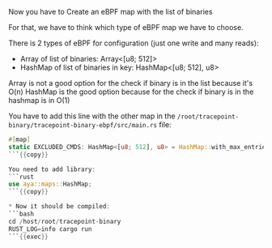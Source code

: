 Now you have to Create an eBPF map with the list of binaries

For that, we have to think which type of eBPF map we have to choose.

There is 2 types of eBPF for configuration (just one write and many reads):
* Array of list of binaries:  Array<[u8; 512]>
* HashMap of list of binaries in key: HashMap<[u8; 512], u8>

Array is not a good option for the check if binary is in the list because it's O(n)
HashMap is the good option because for the check if binary is in the hashmap is in O(1)

You have to add this line with the other map in the `/root/tracepoint-binary/tracepoint-binary-ebpf/src/main.rs` file:
```rust
#[map]
static EXCLUDED_CMDS: HashMap<[u8; 512], u8> = HashMap::with_max_entries(10, 0);
```{{copy}}

You need to add library:
```rust
use aya::maps::HashMap;
```{{copy}}

* Now it should be compiled:
```bash
cd /host/root/tracepoint-binary
RUST_LOG=info cargo run
```{{exec}}
